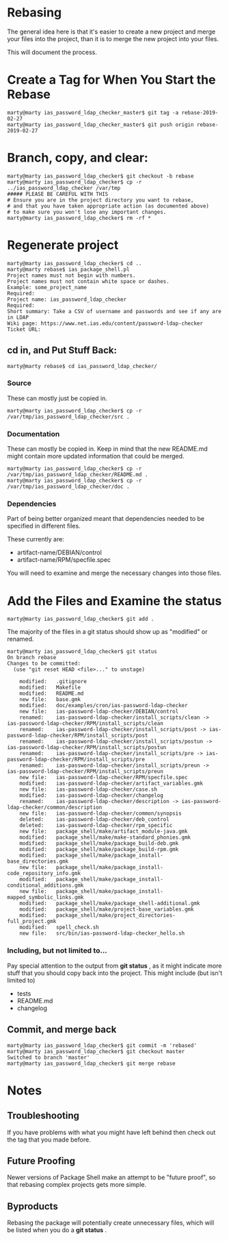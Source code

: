 # Rebasing

The general idea here is that it's easier to create a new project and merge
your files into the project, than it is to merge the new project into your
files.

This will document the process.

# Create a Tag for When You Start the Rebase

```
marty@marty ias_password_ldap_checker_master$ git tag -a rebase-2019-02-27
marty@marty ias_password_ldap_checker_master$ git push origin rebase-2019-02-27
```

# Branch, copy, and clear:

```
marty@marty ias_password_ldap_checker$ git checkout -b rebase
marty@marty ias_password_ldap_checker$ cp -r ../ias_password_ldap_checker /var/tmp
##### PLEASE BE CAREFUL WITH THIS
# Ensure you are in the project directory you want to rebase,
# and that you have taken appropriate action (as documented above)
# to make sure you won't lose any important changes. 
marty@marty ias_password_ldap_checker$ rm -rf *
```

# Regenerate project

```
marty@marty ias_password_ldap_checker$ cd ..
marty@marty rebase$ ias_package_shell.pl 
Project names must not begin with numbers.
Project names must not contain white space or dashes.
Example: some_project_name
Required:
Project name: ias_password_ldap_checker
Required:
Short summary: Take a CSV of username and passwords and see if any are in LDAP
Wiki page: https://www.net.ias.edu/content/password-ldap-checker
Ticket URL: 
```

## cd in, and Put Stuff Back:



```
marty@marty rebase$ cd ias_password_ldap_checker/
```

### Source

These can mostly just be copied in.

```
marty@marty ias_password_ldap_checker$ cp -r /var/tmp/ias_password_ldap_checker/src .
```

### Documentation

These can mostly be copied in.  Keep in mind that the new README.md might contain
more updated information that could be merged.

```
marty@marty ias_password_ldap_checker$ cp -r /var/tmp/ias_password_ldap_checker/README.md .
marty@marty ias_password_ldap_checker$ cp -r /var/tmp/ias_password_ldap_checker/doc .
```

### Dependencies

Part of being better organized meant that dependencies needed to be specified in
different files.

These currently are:

* artifact-name/DEBIAN/control
* artifact-name/RPM/specfile.spec

You will need to examine and merge the necessary changes into those files.

# Add the Files and Examine the status

```
marty@marty ias_password_ldap_checker$ git add .
```

The majority of the files in a git status should show up as "modified" or renamed.

```
marty@marty ias_password_ldap_checker$ git status
On branch rebase
Changes to be committed:
  (use "git reset HEAD <file>..." to unstage)

	modified:   .gitignore
	modified:   Makefile
	modified:   README.md
	new file:   base.gmk
	modified:   doc/examples/cron/ias-password-ldap-checker
	new file:   ias-password-ldap-checker/DEBIAN/control
	renamed:    ias-password-ldap-checker/install_scripts/clean -> ias-password-ldap-checker/RPM/install_scripts/clean
	renamed:    ias-password-ldap-checker/install_scripts/post -> ias-password-ldap-checker/RPM/install_scripts/post
	renamed:    ias-password-ldap-checker/install_scripts/postun -> ias-password-ldap-checker/RPM/install_scripts/postun
	renamed:    ias-password-ldap-checker/install_scripts/pre -> ias-password-ldap-checker/RPM/install_scripts/pre
	renamed:    ias-password-ldap-checker/install_scripts/preun -> ias-password-ldap-checker/RPM/install_scripts/preun
	new file:   ias-password-ldap-checker/RPM/specfile.spec
	modified:   ias-password-ldap-checker/artifact_variables.gmk
	new file:   ias-password-ldap-checker/case.sh
	modified:   ias-password-ldap-checker/changelog
	renamed:    ias-password-ldap-checker/description -> ias-password-ldap-checker/common/description
	new file:   ias-password-ldap-checker/common/synopsis
	deleted:    ias-password-ldap-checker/deb_control
	deleted:    ias-password-ldap-checker/rpm_specific
	new file:   package_shell/make/artifact_module-java.gmk
	modified:   package_shell/make/make-standard_phonies.gmk
	modified:   package_shell/make/package_build-deb.gmk
	modified:   package_shell/make/package_build-rpm.gmk
	modified:   package_shell/make/package_install-base_directories.gmk
	new file:   package_shell/make/package_install-code_repository_info.gmk
	modified:   package_shell/make/package_install-conditional_additions.gmk
	new file:   package_shell/make/package_install-mapped_symbolic_links.gmk
	modified:   package_shell/make/package_shell-additional.gmk
	modified:   package_shell/make/project-base_variables.gmk
	modified:   package_shell/make/project_directories-full_project.gmk
	modified:   spell_check.sh
	new file:   src/bin/ias-password-ldap-checker_hello.sh
```

### Including, but not limited to...

Pay special attention to the output from **git status** , as it might indicate
more stuff that you should copy back into the project.  This might include
(but isn't limited to)

* tests
* README.md
* changelog

## Commit, and merge back

```
marty@marty ias_password_ldap_checker$ git commit -m 'rebased'
marty@marty ias_password_ldap_checker$ git checkout master
Switched to branch 'master'
marty@marty ias_password_ldap_checker$ git merge rebase
```

# Notes

## Troubleshooting

If you have problems with what you might have left behind then check out
the tag that you made before.

## Future Proofing

Newer versions of Package Shell make an attempt to be "future proof", so
that rebasing complex projects gets more simple.

## Byproducts

Rebasing the package will potentially create unnecessary files, which will be listed
when you do a **git status** .
